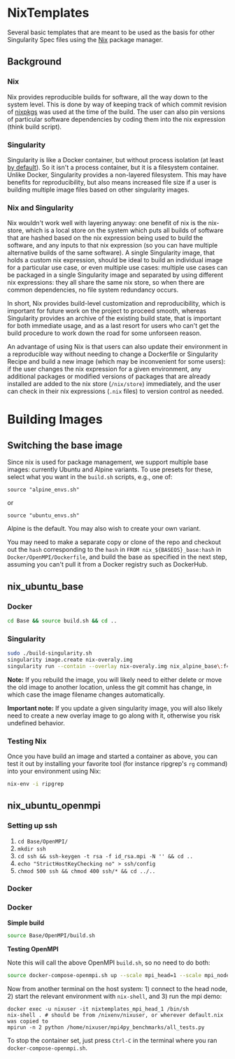 # NixTemplates
Several basic templates that are meant to be used as the basis for other Singularity Spec files
using the [Nix](https://nixos.org/nix/) package manager.

## Background

### Nix

Nix provides reproducible builds for software, all the way down to the system level.
This is done by way of keeping track of which commit revision of
[nixpkgs](https://github.com/nixos/nixpkgs) was used at the time of the build.
The user can also pin versions of particular software dependencies by
coding them into the nix expression (think build script).

### Singularity

Singularity is like a Docker container, but without process isolation
(at least [by default](https://www.sylabs.io/guides/2.5.1/user-guide/appendix.html?highlight=containall#singularity-action-flags)).
So it isn't a process container, but it is a filesystem container.
Unlike Docker, Singularity provides a non-layered filesystem. This may
have benefits for reproducibility, but also means increased file size if
a user is building multiple image files based on other singularity images.

### Nix and Singularity

Nix wouldn't work well with layering anyway: one benefit of nix is the nix-store,
which is a local store on the system which puts all builds of software that
are hashed based on the nix expression being used to build the software, and any
inputs to that nix expression (so you can have multiple alternative builds of the
same software). A single Singularity image, that holds a custom nix expression,
should be ideal to build an individual image for a particular use case, or even
multiple use cases: multiple use cases can be packaged in a single Singularity
image and separated by using different nix expressions: they all share the same
nix store, so when there are common dependencies, no file system redundancy occurs.


In short, Nix provides build-level customization and reproducibility, which is important
for future work on the project to proceed smooth, whereas Singularity provides
an archive of the existing build state, that is important for both immediate usage,
and as a last resort for users who can't get the build procedure to work down the
road for some unforseen reason.

An advantage of using Nix is that users can also update their environment in a
reproducible way without needing to change a Dockerfile or Singularity Recipe
and build a new image (which may be inconvenient for some
users): if the user changes the nix expression for a given environment,
any additional packages or modified versions of packages that are already installed
are added to the nix store (`/nix/store`) immediately, and the user can check in their
nix expressions (`.nix` files) to version control as needed.

# Building Images


## Switching the base image

Since nix is used for package management, we support
multiple base images: currently Ubuntu and Alpine variants.
To use presets for these, select what you want in the `build.sh`
scripts, e.g., one of:

```
source "alpine_envs.sh"
```

or

```
source "ubuntu_envs.sh"
```

Alpine is the default. You may also wish to create your own variant.

You may need to  make a separate copy or clone of the repo and checkout out the 
`hash` corresponding to the `hash` in `FROM nix_${BASEOS}_base:hash` in 
`Docker/OpenMPI/Dockerfile`, and build the base as specified in the next step,
assuming you can't pull it from a Docker registry such as DockerHub.


## nix_ubuntu_base

### Docker

```bash
cd Base && source build.sh && cd ..

```

### Singularity

```bash
sudo ./build-singularity.sh
singularity image.create nix-overaly.img
singularity run --contain --overlay nix-overaly.img nix_alpine_base\:f4e13f805157c7f55ab319fe235ca1ab26e988a0_testing.img
```

**Note:** If you rebuild the image, you will likely need to either delete or move the old
image to another location, unless the git commit has change, in which case the image filename
changes automatically.

**Important note:** If you update a given singularity image, you will also 
likely need to create a new overlay image to go along with it, otherwise you 
risk undefined behavior.

### Testing Nix

Once you have build an image and started a container as above, you can test it out by installing
your favorite tool (for instance ripgrep's `rg` command) into your environment using Nix:

```bash
nix-env -i ripgrep
```

## nix_ubuntu_openmpi

###  Setting up ssh

1. `cd Base/OpenMPI/`
2. `mkdir ssh`
3. `cd ssh && ssh-keygen -t rsa -f id_rsa.mpi -N '' && cd ..`
4. `echo "StrictHostKeyChecking no" > ssh/config` 
5. `chmod 500 ssh && chmod 400 ssh/* && cd ../..`

### Docker

### Docker

**Simple build**

```bash
source Base/OpenMPI/build.sh
```

**Testing OpenMPI**

Note this will call the above OpenMPI `build.sh`, so no need to do both:

```bash
source docker-compose-openmpi.sh up --scale mpi_head=1 --scale mpi_node=3
```

Now from another terminal on the host system: 1) connect to the head node,
2) start the relevant environment with `nix-shell`, and 3) run the mpi demo:

```
docker exec -u nixuser -it nixtemplates_mpi_head_1 /bin/sh
nix-shell . # should be from /nixenv/nixuser, or wherever default.nix was copied to
mpirun -n 2 python /home/nixuser/mpi4py_benchmarks/all_tests.py
```

To stop the container set, just press `Ctrl-C` in the terminal where you ran
`docker-compose-openmpi.sh`.
